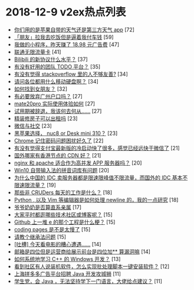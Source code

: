 # 2018-12-9 v2ex热点列表

+ [你们用的是苹果自带的天气还是第三方天气 app](https://www.v2ex.com/t/515788#reply72) [72]
+ [「朋友」拉我去吃饭但是逼着我付车钱](https://www.v2ex.com/t/515801#reply59) [59]
+ [我做的小程序，昨天赚了 18.98 元广告费](https://www.v2ex.com/t/515777#reply47) [47]
+ [联通无限流量卡](https://www.v2ex.com/t/515792#reply41) [41]
+ [Bilibili 的新协议什么水平？](https://www.v2ex.com/t/515784#reply37) [37]
+ [有没有好用的团队 TODO 平台？](https://www.v2ex.com/t/515821#reply35) [35]
+ [有没有觉得 stackoverflow 里的人不够友善?](https://www.v2ex.com/t/515876#reply34) [34]
+ [请问各位都用什么移动硬盘啊？](https://www.v2ex.com/t/515829#reply34) [34]
+ [如何找到女朋友？](https://www.v2ex.com/t/515906#reply32) [32]
+ [有必要放弃广州户口吗？](https://www.v2ex.com/t/515773#reply27) [27]
+ [mate20pro 实际使用体验如何](https://www.v2ex.com/t/515780#reply27) [27]
+ [试用期被辞退，我该何去何从......](https://www.v2ex.com/t/515839#reply27) [27]
+ [精装修房子可以出租吗](https://www.v2ex.com/t/515860#reply23) [23]
+ [微信与社交](https://www.v2ex.com/t/515802#reply23) [23]
+ [黑苹果选择， nuc8 or Desk mini 310？](https://www.v2ex.com/t/515803#reply23) [23]
+ [Chrome 记住密码问题困扰好久了](https://www.v2ex.com/t/515771#reply22) [22]
+ [有没有觉得支付宝最新版的冷启动快了很多，感觉已经远快于微信了](https://www.v2ex.com/t/515856#reply21) [21]
+ [国外哪家有香港节点的 CDN 好？](https://www.v2ex.com/t/515789#reply21) [21]
+ [nginx 和 apache 适合作为高并发 APP 服务器吗？](https://www.v2ex.com/t/515798#reply20) [20]
+ [Win10 自带输入法的拼音词库有问题](https://www.v2ex.com/t/515808#reply20) [20]
+ [为什么中国的 IDC 卖服务器都是限速限峰值不限流量，而国外的 IDC 基本不限速限流量？](https://www.v2ex.com/t/515809#reply19) [19]
+ [那些非 CRUDers 每天的工作是什么？](https://www.v2ex.com/t/515872#reply18) [18]
+ [Python , 以及 Vim 等编辑器是如何处理 newline 的，我的一点研究](https://www.v2ex.com/t/515825#reply18) [18]
+ [爷爷奶奶是否算直系亲属](https://www.v2ex.com/t/515790#reply17) [17]
+ [大家平时都逛哪些技术社区或博客呢？](https://www.v2ex.com/t/515787#reply15) [15]
+ [Github 上一堆 e 的那个工程是什么梗？](https://www.v2ex.com/t/515814#reply15) [15]
+ [coding pages 是不是太慢了](https://www.v2ex.com/t/515817#reply15) [15]
+ [请教个继承法问题](https://www.v2ex.com/t/515832#reply15) [15]
+ [[吐槽] 今天看电影的糟心遭遇……](https://www.v2ex.com/t/515892#reply14) [14]
+ [邮箱是四位但是运营商给展示前台是四位加** 算漏洞嘛](https://www.v2ex.com/t/515775#reply14) [14]
+ [如何系统地学习 C++ 的 Windows 开发？](https://www.v2ex.com/t/515887#reply13) [13]
+ [看到社区有人说装机软件，怎么实现批处理脚本一键安装软件？](https://www.v2ex.com/t/515772#reply12) [12]
+ [上海拼多多广告平台招聘 Java 开发攻城狮](https://www.v2ex.com/t/515807#reply11) [11]
+ [学生党，会 Java ，无法坚持学下一门语言，大佬给点建议？](https://www.v2ex.com/t/515827#reply11) [11]
